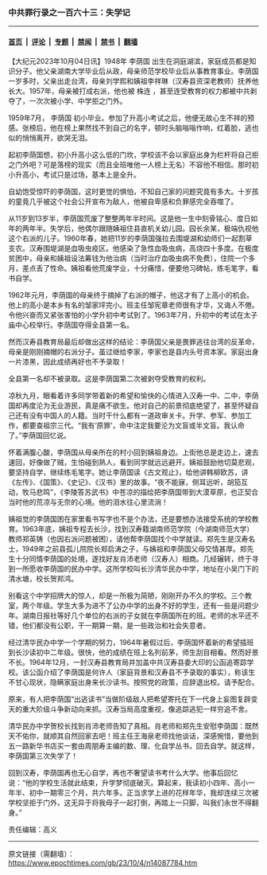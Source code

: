 ### 中共罪行录之一百六十三：失学记

---

#### [首页](../../../..?n14087784) &nbsp;|&nbsp; [评论](../../../../../epoch-comment?n14087784) &nbsp;|&nbsp; [专题](../../../../../epoch-special?n14087784) &nbsp;|&nbsp; [禁闻](../../../../../epoch-news?n14087784) &nbsp;|&nbsp; [禁书](../../../../../books?n14087784) &nbsp;|&nbsp; [翻墙](https://github.com/gfw-breaker/nogfw/blob/master/README.md?n14087784)


<div class="post_content" id="artbody" itemprop="articleBody">
 <!-- article content begin -->
 <p>
  【大纪元2023年10月04日讯】1948年
  <ok href="https://www.epochtimes.com/gb/tag/%E6%9D%8E%E8%8D%AB%E5%9B%BD.html">
   李荫国
  </ok>
  出生在洞庭湖滨，家庭成员都是知识分子。他父亲湖南大学毕业后从政，母亲师范学校毕业后从事教育事业。李荫国一岁多时，父亲出走台湾，母亲刘学熙和姨祖李祥琳（汉寿县资深老教师）抚养他长大。1957年，母亲被打成右派，他也被
  <ok href="https://www.epochtimes.com/gb/tag/%E6%A0%AA%E8%BF%9E.html">
   株连
  </ok>
  ，甚至连受教育的权力都被中共剥夺了，一次次被小学、中学拒之门外。
 </p>
 <p>
  1959年7月，
  <ok href="https://www.epochtimes.com/gb/tag/%E6%9D%8E%E8%8D%AB%E5%9B%BD.html">
   李荫国
  </ok>
  初小毕业。参加了升高小考试之后，他便无故心生不祥的预感。张榜后，他在榜上果然找不到自己的名字，顿时头脑嗡嗡作响，红着脸，逃也似的悄悄离开，欲哭无泪。
 </p>
 <p>
  起初李荫国想，初小升高小这么低的门坎，学校该不会以家庭出身为栏杆将自己拒之门外吧？可是落榜的现实（而且全班唯他一人榜上无名）不容他不相信。那时初小升高小，考试只是过场，基本上是全升。
 </p>
 <p>
  自幼饱受惊吓的李荫国，这时更觉的惧怕，不知自己家的问题究竟有多大。十岁孩的童竟几乎被这个社会公开宣布为敌人，他被自卑感和负罪感完全吞噬了。
 </p>
 <p>
  从11岁到13岁半，李荫国荒废了整整两年半时间。这是他一生中刻骨铭心、度日如年的两年半。失学后，他偶尔跟随姨祖住县直机关幼儿园。园长余某，极端仇视他这个右派的儿子。1960年春，她把11岁的李荫国强拉去围堤湖和幼师们一起割草支农。汉寿围堤湖是血吸虫疫区。他感染了急性血吸虫病，高烧四十多度。在极度贫困中，母亲和姨祖设法筹钱为他治病（当时治疗血吸虫病不免费），住院一个多月，差点丢了性命。姨祖看他荒废学业，十分痛惜，便要他习碑帖，练毛笔字，看书自学。
 </p>
 <p>
  1962年元月，李荫国的母亲终于摘掉了右派的帽子，他这才有了上高小的机会。他上的高小是本乡有名的邹家坪完小。班主任邹宪章老师很有才华，又诲人不倦。令他兴奋而又紧张害怕的小学升初中考试到了。1963年7月，升初中的考试在太子庙中心校举行。李荫国夺得全县第一名。
 </p>
 <p>
  然而汉寿县教育局最后却做出这样的结论：李荫国父亲是畏罪逃往台湾的反革命，母亲是刚刚摘帽的右派分子。虽过继给李家，李家也是县内头号资本家。家庭出身一片漆黑，因此成绩再好也不予录取！
 </p>
 <p>
  全县第一名却不被录取。这是李荫国第二次被剥夺受教育的权利。
 </p>
 <p>
  凉秋九月，眼看着许多同学带着新的希望和愉快的心情进入汉寿一中、二中，李荫国却再度沦为无业游民，真是痛不欲生。他对自己的前景彻底绝望了，甚至怀疑自己还有没有中国人的人籍。当时干什么都有一道政审关卡。升学、参军、参加工作，都要查祖宗三代。“我有‘原罪’，命中注定我要沦为文盲或半文盲。我认命了。”李荫国回忆说。
 </p>
 <p>
  怀着满腹心酸，李荫国从母亲所在的村小回到姨祖身边。上街他总是走边上，速去速回，好像做了贼，生怕碰到熟人，看到同学就远远避开。姨祖鼓励他切莫悲观，要坚持自学，继续练毛笔字。她让李荫国读《古文观止》，给他讲韩柳欧苏，讲《左传》、《国策》、《史记》、《汉书》里的故事。“夜不能寐，侧耳远听，胡笳互动，牧马悲鸣”，《李陵答苏武书》中苍凉的描绘把李荫国带到大漠草原，也正契合当时他的荒凉与无奈的心境。他的泪水往心里流淌！
 </p>
 <p>
  姨祖觉的李荫国困在家里看书写字也不是个办法，还是要想办法接受系统的学校教育。1963年底，姨祖专程去长沙，找到汉寿籍湖南师范学院（今湖南师范大学）教师郑英铸（也因右派问题被困），请他帮李荫国找个中学就读。郑先生是汉寿名士，1949年之前县孤儿院院长郑启涛之子，与姨祖和李荫国父母交情甚厚。郑先生十分同情李荫国的处境，遂找好友肖沛老师（汉寿人）相商。几经辗转，终于寻到一所愿收李荫国的民办中学。这所学校叫长沙清华民办中学，地址在小吴门下的清水塘，校长贺邦鸿。
 </p>
 <p>
  别看这个中学招牌大的惊人，却是一所极为简陋，刚刚开办不久的学校。三个教室，两个年级。学生大多为进不了公办中学的出身不好的学生，还有一些是问题少年。湖南日报社等好几个单位的右派的子女就在李荫国所在的班。老师的水平还不错，他们都没有公职，干一期算一期，是一些政治和社会失意者。
 </p>
 <p>
  经过清华民办中学一个学期的努力，1964年暑假过后，李荫国怀着新的希望插班到长沙读初中二年级。很快，他的成绩在班上名列前茅，师生刮目相看。然而好景不长。1964年12月，一封汉寿县教育局并加盖中共汉寿县委大印的公函追寄踪学校。该公函介绍了李荫国是何许人（家庭背景和汉寿县不予录取的事实），称该生不甘心现状，隐瞒家庭出身来长沙读书。按照党的政策，应辞退出校。请予配合。
 </p>
 <p>
  原来，有人把李荫国“出逃读书”当做阶级敌人把希望寄托在下一代身上妄图复辟变天的重大阶级斗争新动向来抓。汉寿当局高度重视，像追踪逃犯一样穷追不舍。
 </p>
 <p>
  清华民办中学贺校长找到肖沛老师告知了真相。肖老师和郑先生安慰李荫国：既然天不佑你，就顺其自然回家去吧！班主任王海泉老师找他谈话，深感惋惜，要他到五一路新华书店买一套由周朋寿主编的数、理、化自学丛书，回去自学。就这样，李荫国第三次失学了！
 </p>
 <p>
  回到汉寿，李荫国再也无心自学，再也不奢望读书考什么大学。他事后回忆说：“他的学校生活就此结束，升学梦彻底破灭。算起来，我读初小四年、高小一年半、初中一期零三个月，共六年多。正当求学上进的花样年华，我却连续三次被学校坚拒于门外，这无异于将我母子一起打倒，再踏上一只脚，叫我们永世不得翻身。”
 </p>
 <p>
  责任编辑：高义
 </p>
 <!-- article content end -->
 <div id="below_article_ad">
 </div>
</div>


---

原文链接（需翻墙）：https://www.epochtimes.com/gb/23/10/4/n14087784.htm